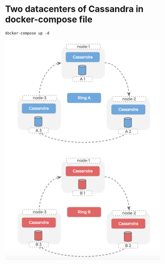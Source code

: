 # Two datacenters of Cassandra in docker-compose file

```
docker-compose up -d
```
![](/Picture2.png)

